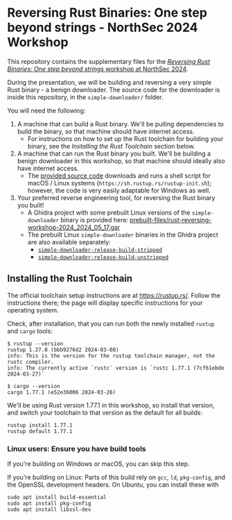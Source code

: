 # Reversing Rust Binaries: One step beyond strings - NorthSec 2024 Workshop

This repository contains the supplementary files for the [_Reversing Rust Binaries: One step beyond strings_ workshop at NorthSec 2024](https://nsec.io/session/2024-reversing-rust-binaries-one-step-beyond-strings.html).

During the presentation, we will be building and reversing a very simple Rust binary - a benign downloader. The source code for the downloader is inside this repository, in the `simple-downloader/` folder.

You will need the following:

1) A machine that can build a Rust binary. We'll be pulling dependencies to build the binary, so that machine should have internet access.
    - For instructions on how to set up the Rust toolchain for building your binary, see the _Installing the Rust Toolchain_ section below.
2) A machine that can run the Rust binary you built. We'll be building a benign downloader in this workshop, so that machine should ideally also have internet access.
    - The [provided source code](https://github.com/cxiao/rust-reversing-workshop-northsec-2024/blob/main/simple-downloader/src/main.rs) downloads and runs a shell script for macOS / Linux systems (`https://sh.rustup.rs/rustup-init.sh`); however, the code is very easily adaptable for Windows as well.
3) Your preferred reverse engineering tool, for reversing the Rust binary you built!
    - A Ghidra project with some prebuilt Linux versions of the `simple-downloader` binary is provided here: [prebuilt-files/rust-reversing-workshop-2024_2024_05_17.gar](https://github.com/cxiao/rust-reversing-workshop-northsec-2024/blob/main/prebuilt-files/rust-reversing-workshop-2024_2024_05_17.gar)
    - The prebuilt Linux `simple-downloader` binaries in the Ghidra project are also available separately:
        - [`simple-downloader-release-build-stripped`](https://github.com/cxiao/rust-reversing-workshop-northsec-2024/blob/main/prebuilt-files/simple-downloader-release-build-stripped)
        - [`simple-downloader-release-build-unstripped`](https://github.com/cxiao/rust-reversing-workshop-northsec-2024/blob/main/prebuilt-files/simple-downloader-release-build-unstripped)

## Installing the Rust Toolchain

The official toolchain setup instructions are at https://rustup.rs/. Follow the instructions there; the page will display specific instructions for your operating system.

Check, after installation, that you can run both the newly installed `rustup` and `cargo` tools:

```
$ rustup --version
rustup 1.27.0 (bbb9276d2 2024-03-08)
info: This is the version for the rustup toolchain manager, not the rustc compiler.
info: The currently active `rustc` version is `rustc 1.77.1 (7cf61ebde 2024-03-27)`
```

```
$ cargo --version
cargo 1.77.1 (e52e36006 2024-03-26)
```

We'll be using Rust version 1.77.1 in this workshop, so install that version, and switch your toolchain to that version as the default for all builds:

```
rustup install 1.77.1
rustup default 1.77.1
```

### Linux users: Ensure you have build tools

If you're building on Windows or macOS, you can skip this step.

If you're building on Linux: Parts of this build rely on `gcc`, `ld`, `pkg-config`, and the OpenSSL development headers. On Ubuntu, you can install these with

```
sudo apt install build-essential
sudo apt install pkg-config
sudo apt install libssl-dev
```